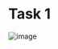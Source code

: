 # Task 1
![image](https://github.com/user-attachments/assets/e639b6f3-b998-46ea-aafb-d6046f1e65ae)



